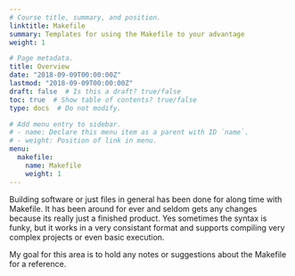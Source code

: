 ```yaml
---
# Course title, summary, and position.
linktitle: Makefile
summary: Templates for using the Makefile to your advantage
weight: 1

# Page metadata.
title: Overview
date: "2018-09-09T00:00:00Z"
lastmod: "2018-09-09T00:00:00Z"
draft: false  # Is this a draft? true/false
toc: true  # Show table of contents? true/false
type: docs  # Do not modify.

# Add menu entry to sidebar.
# - name: Declare this menu item as a parent with ID `name`.
# - weight: Position of link in menu.
menu:
  makefile:
    name: Makefile
    weight: 1
---
```


Building software or just files in general has been done for along time with Makefile.
It has been around for ever and seldom gets any changes because its really just a
finished product. Yes sometimes the syntax is funky, but it works in a very consistant
format and supports compiling very complex projects or even basic execution.

My goal for this area is to hold any notes or suggestions about the Makefile for a
reference.